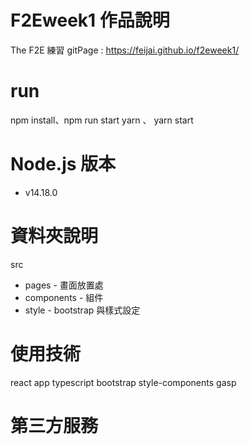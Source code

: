 # F2Eweek1 作品說明
The F2E 練習
gitPage : https://feijai.github.io/f2eweek1/
# run
 npm install、npm run start
 yarn 、 yarn start

# Node.js 版本
- v14.18.0

# 資料夾說明
src 
- pages - 畫面放置處
- components - 組件
- style - bootstrap 與樣式設定


# 使用技術
react app 
typescript
bootstrap
style-components
gasp


# 第三方服務
